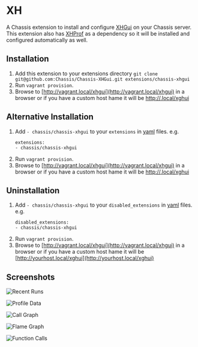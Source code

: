 # XH
A Chassis extension to install and configure [XHGui](https://github.com/perftools/xhgui) on your Chassis server. This extension also has [XHProf](https://github.com/Chassis/XHProf) as a dependency so it will be installed and configured automatically as well.

## Installation
1. Add this extension to your extensions directory `git clone git@github.com:Chassis/Chassis-XHGui.git extensions/chassis-xhgui`
2. Run `vagrant provision`.
3. Browse to [http://vagrant.local/xhgui](http://vagrant.local/xhgui) in a browser or if you have a custom host hame it will be [http://<yourhost>.local/xghui](http://<yourhost>.local/xghui)


## Alternative Installation
1. Add `- chassis/chassis-xhgui` to your `extensions` in [yaml](http://docs.chassis.io/en/latest/config/) files. e.g.
	```
	extensions:
	- chassis/chassis-xhgui
	```
2. Run `vagrant provision`.
3. Browse to [http://vagrant.local/xhgui](http://vagrant.local/xhgui) in a browser or if you have a custom host hame it will be [http://<yourhost>.local/xghui](http://<yourhost>.local/xghui)

## Uninstallation
1. Add `- chassis/chassis-xhgui` to your `disabled_extensions` in [yaml](http://docs.chassis.io/en/latest/config/) files. e.g.
	```
	disabled_extensions:
	- chassis/chassis-xhgui
	```
2. Run `vagrant provision`.
3. Browse to [http://vagrant.local/xhgui](http://vagrant.local/xhgui) in a browser or if you have a custom host hame it will be [http://yourhost.local/xghui](http://yourhost.local/xghui)

## Screenshots

![Recent Runs](https://bronsons-captured.s3.amazonaws.com/Xhgui_-_Run_list_2018-08-03_16-04-54.png "Recent Runs")

![Profile Data](https://bronsons-captured.s3.amazonaws.com/Xhgui_-_Profile_-_cat1_2018-08-03_16-05-32.png "Profile Data")

![Call Graph](https://bronsons-captured.s3.amazonaws.com/Xhgui_-_Callgraph_-_cat1_-_Aug_3rd_060412_2018-08-03_16-06-06.png "Call Graph")

![Flame Graph](https://bronsons-captured.s3.amazonaws.com/Xhgui_-_Flamegraph_-_cat1_-_Aug_3rd_060412_2018-08-03_16-06-42.png "Flame Graph")

![Function Calls](https://bronsons-captured.s3.amazonaws.com/Xhgui_-_Profile_-_cat1_2018-08-03_16-08-27.png "Function Calls")
